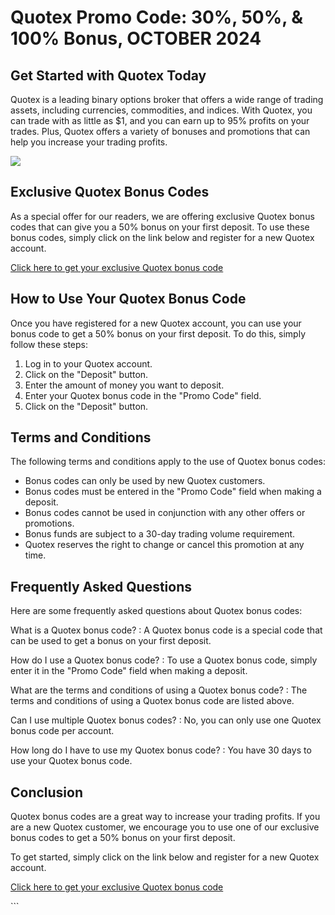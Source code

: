 # Quotex Promo Code: 30%, 50%, & 100% Bonus, OCTOBER 2024

## Get Started with Quotex Today

Quotex is a leading binary options broker that offers a wide range of
trading assets, including currencies, commodities, and indices. With
Quotex, you can trade with as little as \$1, and you can earn up to 95%
profits on your trades. Plus, Quotex offers a variety of bonuses and
promotions that can help you increase your trading profits.

[![](https://static.quotex.io/files/4_en/300_250.jpg)](https://traff.sbs/brokerqxlid)

## Exclusive Quotex Bonus Codes

As a special offer for our readers, we are offering exclusive Quotex
bonus codes that can give you a 50% bonus on your first deposit. To use
these bonus codes, simply click on the link below and register for a new
Quotex account.

[Click here to get your exclusive Quotex bonus
code](\%22https://traff.sbs/brokerqxsignup\%22)

## How to Use Your Quotex Bonus Code

Once you have registered for a new Quotex account, you can use your
bonus code to get a 50% bonus on your first deposit. To do this, simply
follow these steps:

1.  Log in to your Quotex account.
2.  Click on the "Deposit" button.
3.  Enter the amount of money you want to deposit.
4.  Enter your Quotex bonus code in the "Promo Code" field.
5.  Click on the "Deposit" button.

## Terms and Conditions

The following terms and conditions apply to the use of Quotex bonus
codes:

-   Bonus codes can only be used by new Quotex customers.
-   Bonus codes must be entered in the "Promo Code" field when
    making a deposit.
-   Bonus codes cannot be used in conjunction with any other offers or
    promotions.
-   Bonus funds are subject to a 30-day trading volume requirement.
-   Quotex reserves the right to change or cancel this promotion at any
    time.

## Frequently Asked Questions

Here are some frequently asked questions about Quotex bonus codes:

What is a Quotex bonus code?
:   A Quotex bonus code is a special code that can be used to get a
    bonus on your first deposit.

How do I use a Quotex bonus code?
:   To use a Quotex bonus code, simply enter it in the "Promo
    Code" field when making a deposit.

What are the terms and conditions of using a Quotex bonus code?
:   The terms and conditions of using a Quotex bonus code are listed
    above.

Can I use multiple Quotex bonus codes?
:   No, you can only use one Quotex bonus code per account.

How long do I have to use my Quotex bonus code?
:   You have 30 days to use your Quotex bonus code.

## Conclusion

Quotex bonus codes are a great way to increase your trading profits. If
you are a new Quotex customer, we encourage you to use one of our
exclusive bonus codes to get a 50% bonus on your first deposit.

To get started, simply click on the link below and register for a new
Quotex account.

[Click here to get your exclusive Quotex bonus
code](\%22https://traff.sbs/brokerqxsignup\%22)

\`\`\`

